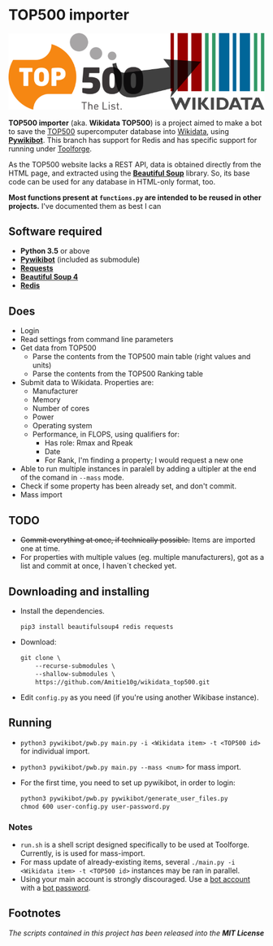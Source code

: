 # TOP500 importer
![Logo](https://raw.githubusercontent.com/Amitie10g/wikidata_top500/master/logo.png)

**TOP500 importer** (aka. **Wikidata TOP500**) is a project aimed to make a bot to save the [TOP500](https://top500.org) supercomputer database into [Wikidata](https://wikidata.org), using [**Pywikibot**](https://github.com/wikimedia/pywikibot). This branch has support for Redis and has specific support for running under [Toolforge](https://wikitech.wikimedia.org/wiki/Portal:Toolforge/About_Toolforge).

As the TOP500 website lacks a REST API, data is obtained directly from the HTML page, and extracted using the [**Beautiful Soup**](https://pypi.org/project/BeautifulSoup4/) library. So, its base code can be used for any database in HTML-only format, too.

**Most functions present at ``functions.py`` are intended to be reused in other projects.** I've documented them as best I can

## Software required
* **Python 3.5** or above
* [**Pywikibot**](https://github.com/wikimedia/pywikibot) (included as submodule)
* [**Requests**](https://pypi.org/project/requests/)
* [**Beautiful Soup 4**](https://pypi.org/project/BeautifulSoup4)
* [**Redis**](https://pypi.org/project/redis)

## Does
* Login
* Read settings from command line parameters
* Get data from TOP500
  * Parse the contents from the TOP500 main table (right values and units)
  * Parse the contents from the TOP500 Ranking table
* Submit data to Wikidata. Properties are:
  * Manufacturer
  * Memory
  * Number of cores
  * Power
  * Operating system
  * Performance, in FLOPS, using qualifiers for:
    * Has role: Rmax and Rpeak
    * Date
    * For Rank, I'm finding a property; I would request a new one
* Able to run multiple instances in paralell by adding a ultipler at the end of the comand in ``--mass`` mode.
* Check if some property has been already set, and don't commit.
* Mass import

## TODO
* <s>Commit everything at once, if technically possible.</s> Items are imported one at time.
* For properties with multiple values (eg. multiple manufacturers), got as a list and commit at once, I haven´t checked yet.

## Downloading and installing
* Install the dependencies.
  ```
  pip3 install beautifulsoup4 redis requests
  ```

* Download:
  ```
  git clone \
      --recurse-submodules \
      --shallow-submodules \
      https://github.com/Amitie10g/wikidata_top500.git
  ```

* Edit ``config.py`` as you need (if you're using another Wikibase instance).

## Running
* ``python3 pywikibot/pwb.py main.py -i <Wikidata item> -t <TOP500 id>`` for individual import.
* ``python3 pywikibot/pwb.py main.py --mass <num>`` for mass import.
* For the first time, you need to set up pywikibot, in order to login:

  ```
  python3 pywikibot/pwb.py pywikibot/generate_user_files.py
  chmod 600 user-config.py user-password.py
  ```

### Notes
* ``run.sh`` is a shell script designed specifically to be used at Toolforge. Currently, is is used for mass-import.
* For mass update of already-existing items, several ``./main.py -i <Wikidata item> -t <TOP500 id>`` instances may be ran in parallel.
* Using your main account is strongly discouraged. Use a [bot account](https://www.wikidata.org/wiki/Wikidata:Bots) with a [bot password](https://www.wikidata.org/wiki/Special:BotPasswords).

## Footnotes

*The scripts contained in this project has been released into the **MIT License***
